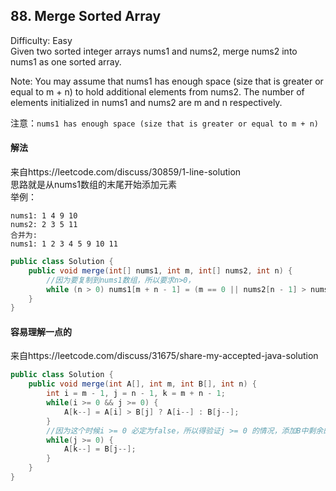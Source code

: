 ## 88. Merge Sorted Array
Difficulty: Easy  
Given two sorted integer arrays nums1 and nums2, merge nums2 into nums1 as one sorted array.

Note:
You may assume that nums1 has enough space (size that is greater or equal to m + n) to hold additional elements from nums2. The number of elements initialized in nums1 and nums2 are m and n respectively.  

注意：`nums1 has enough space (size that is greater or equal to m + n)`    

#### 解法
来自https://leetcode.com/discuss/30859/1-line-solution  
思路就是从nums1数组的末尾开始添加元素  
举例：  
```
nums1: 1 4 9 10
nums2: 2 3 5 11
合并为:  
nums1: 1 2 3 4 5 9 10 11
```

```java
public class Solution {
    public void merge(int[] nums1, int m, int[] nums2, int n) {
        //因为要复制到nums1数组，所以要求n>0，
        while (n > 0) nums1[m + n - 1] = (m == 0 || nums2[n - 1] > nums1[m - 1]) ? nums2[--n] : nums1[--m];
    }
}
```


#### 容易理解一点的
来自https://leetcode.com/discuss/31675/share-my-accepted-java-solution  
```java
public class Solution {
    public void merge(int A[], int m, int B[], int n) {
        int i = m - 1, j = n - 1, k = m + n - 1;
        while(i >= 0 && j >= 0) {
            A[k--] = A[i] > B[j] ? A[i--] : B[j--];
        }
        //因为这个时候i >= 0 必定为false，所以得验证j >= 0 的情况，添加B中剩余的元素
        while(j >= 0) {
            A[k--] = B[j--];
        }
    }
}
```